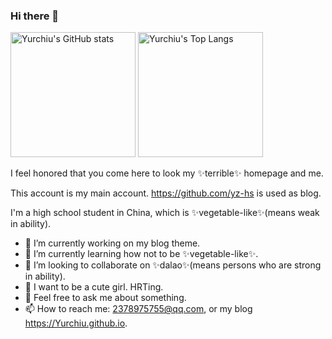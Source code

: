 ### Hi there 👋

<img src="https://github-readme-stats.vercel.app/api?username=Yurchiu&theme=radical&show_icons=true" alt="Yurchiu's GitHub stats" height="200px" />
<img src="https://github-readme-stats.vercel.app/api/top-langs/?username=Yurchiu&&layout=compact&theme=radical" alt="Yurchiu's Top Langs" height="200px" />

I feel honored that you come here to look my ✨terrible✨ homepage and me.

This account is my main account. <https://github.com/yz-hs> is used as blog.

I'm a high school student in China, which is ✨vegetable-like✨(means weak in ability).

- 🔭 I’m currently working on my blog theme.
- 🌱 I’m currently learning how not to be ✨vegetable-like✨.
- 👯 I’m looking to collaborate on ✨dalao✨(means persons who are strong in ability).
- 🍥 I want to be a cute girl. HRTing.
- 💬 Feel free to ask me about something.
- 📫 How to reach me: 2378975755@qq.com, or my blog https://Yurchiu.github.io.
